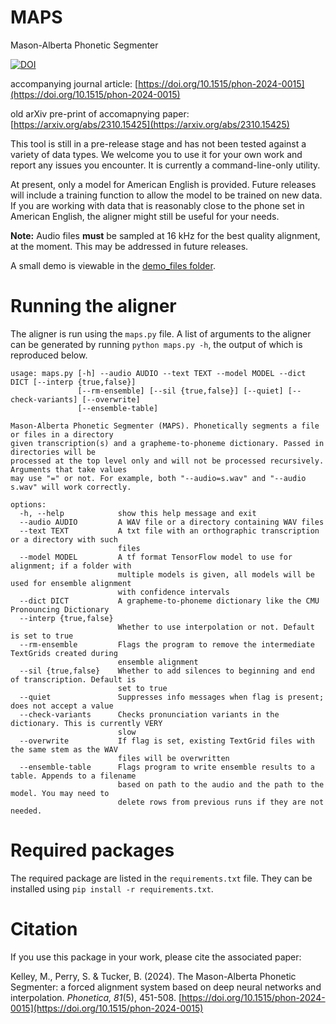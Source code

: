 # MAPS

Mason-Alberta Phonetic Segmenter

[![DOI](https://zenodo.org/badge/703623203.svg)](https://zenodo.org/doi/10.5281/zenodo.10035627)

accompanying journal article: [https://doi.org/10.1515/phon-2024-0015](https://doi.org/10.1515/phon-2024-0015)

old arXiv pre-print of accomapnying paper: [https://arxiv.org/abs/2310.15425](https://arxiv.org/abs/2310.15425)

This tool is still in a pre-release stage and has not been tested against a variety of data types. We welcome you to use it for your own work and report any issues you encounter. It is currently a command-line-only utility.

At present, only a model for American English is provided. Future releases will include a training function to allow the model to be trained on new data. If you are working with data that is reasonably close to the phone set in American English, the aligner might still be useful for your needs.

**Note:** Audio files **must** be sampled at 16 kHz for the best quality alignment, at the moment. This may be addressed in future releases.

A small demo is viewable in the [demo_files folder](https://github.com/MasonPhonLab/MAPS/tree/main/demo_files).

# Running the aligner

The aligner is run using the `maps.py` file. A list of arguments to the aligner can be generated by running `python maps.py -h`, the output of which is reproduced below.

```
usage: maps.py [-h] --audio AUDIO --text TEXT --model MODEL --dict DICT [--interp {true,false}]
               [--rm-ensemble] [--sil {true,false}] [--quiet] [--check-variants] [--overwrite]
               [--ensemble-table]

Mason-Alberta Phonetic Segmenter (MAPS). Phonetically segments a file or files in a directory
given transcription(s) and a grapheme-to-phoneme dictionary. Passed in directories will be
processed at the top level only and will not be processed recursively. Arguments that take values
may use "=" or not. For example, both "--audio=s.wav" and "--audio s.wav" will work correctly.

options:
  -h, --help            show this help message and exit
  --audio AUDIO         A WAV file or a directory containing WAV files
  --text TEXT           A txt file with an orthographic transcription or a directory with such
                        files
  --model MODEL         A tf format TensorFlow model to use for alignment; if a folder with
                        multiple models is given, all models will be used for ensemble alignment
                        with confidence intervals
  --dict DICT           A grapheme-to-phoneme dictionary like the CMU Pronouncing Dictionary
  --interp {true,false}
                        Whether to use interpolation or not. Default is set to true
  --rm-ensemble         Flags the program to remove the intermediate TextGrids created during
                        ensemble alignment
  --sil {true,false}    Whether to add silences to beginning and end of transcription. Default is
                        set to true
  --quiet               Suppresses info messages when flag is present; does not accept a value
  --check-variants      Checks pronunciation variants in the dictionary. This is currently VERY
                        slow
  --overwrite           If flag is set, existing TextGrid files with the same stem as the WAV
                        files will be overwritten
  --ensemble-table      Flags program to write ensemble results to a table. Appends to a filename
                        based on path to the audio and the path to the model. You may need to
                        delete rows from previous runs if they are not needed.
```

# Required packages

The required package are listed in the `requirements.txt` file. They can be installed using `pip install -r requirements.txt`.

# Citation

If you use this package in your work, please cite the associated paper:

Kelley, M., Perry, S. & Tucker, B. (2024). The Mason-Alberta Phonetic Segmenter: a forced alignment system based on deep neural networks and interpolation. *Phonetica, 81*(5), 451-508. [https://doi.org/10.1515/phon-2024-0015](https://doi.org/10.1515/phon-2024-0015)

